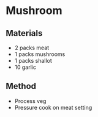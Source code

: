 # Mushroom
## Materials
* 2 packs meat
* 1 packs mushrooms
* 1 packs shallot
* 10 garlic

## Method
* Process veg
* Pressure cook on meat setting
